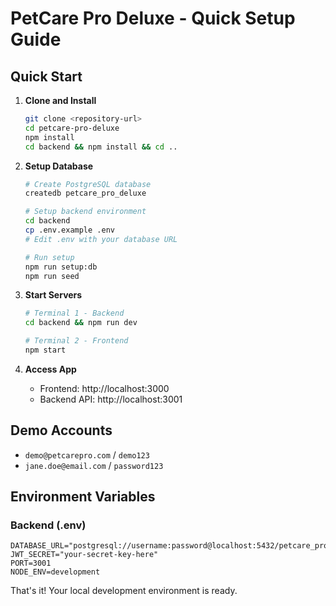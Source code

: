 # PetCare Pro Deluxe - Quick Setup Guide

## Quick Start

1. **Clone and Install**
   ```bash
   git clone <repository-url>
   cd petcare-pro-deluxe
   npm install
   cd backend && npm install && cd ..
   ```

2. **Setup Database**
   ```bash
   # Create PostgreSQL database
   createdb petcare_pro_deluxe
   
   # Setup backend environment
   cd backend
   cp .env.example .env
   # Edit .env with your database URL
   
   # Run setup
   npm run setup:db
   npm run seed
   ```

3. **Start Servers**
   ```bash
   # Terminal 1 - Backend
   cd backend && npm run dev
   
   # Terminal 2 - Frontend  
   npm start
   ```

4. **Access App**
   - Frontend: http://localhost:3000
   - Backend API: http://localhost:3001

## Demo Accounts
- `demo@petcarepro.com` / `demo123`
- `jane.doe@email.com` / `password123`

## Environment Variables

### Backend (.env)
```
DATABASE_URL="postgresql://username:password@localhost:5432/petcare_pro_deluxe"
JWT_SECRET="your-secret-key-here"
PORT=3001
NODE_ENV=development
```

That's it! Your local development environment is ready.